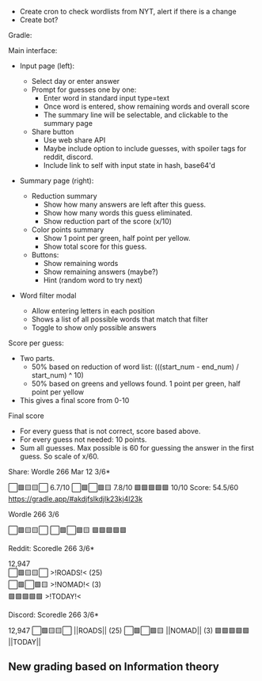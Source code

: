 - Create cron to check wordlists from NYT, alert if there is a change
- Create bot?

Gradle:

Main interface:
- Input page (left):
    - Select day or enter answer
    - Prompt for guesses one by one:
        - Enter word in standard input type=text
        - Once word is entered, show remaining words and overall score
        - The summary line will be selectable, and clickable to the summary page
    - Share button
        - Use web share API
        - Maybe include option to include guesses, with spoiler tags for reddit, discord.
        - Include link to self with input state in hash, base64'd

- Summary page (right):
    - Reduction summary
        - Show how many answers are left after this guess. 
        - Show how many words this guess eliminated.
        - Show reduction part of the score (x/10)
    - Color points summary
        - Show 1 point per green, half point per yellow.
        - Show total score for this guess.
    - Buttons:
        - Show remaining words
        - Show remaining answers (maybe?)
        - Hint (random word to try next)

- Word filter modal
    - Allow entering letters in each position
    - Shows a list of all possible words that match that filter
    - Toggle to show only possible answers

Score per guess:
- Two parts.
    - 50% based on reduction of word list: (((start_num - end_num) / start_num) ^ 10)
    - 50% based on greens and yellows found. 1 point per green, half point per yellow
- This gives a final score from 0-10

Final score
- For every guess that is not correct, score based above.
- For every guess not needed: 10 points.
- Sum all guesses. Max possible is 60 for guessing the answer in the first guess. So scale of x/60.


Share:
Wordle 266 Mar 12 3/6*

⬜🟩🟨🟨⬜ 6.7/10
⬜🟩⬜🟩🟨 7.8/10
🟩🟩🟩🟩🟩 10/10
Score: 54.5/60
https://gradle.app/#akdjfslkdjlk23kj4l23k


Wordle 266 3/6

⬜🟩🟨🟨⬜
⬜🟩⬜🟩🟨
🟩🟩🟩🟩🟩

Reddit:
Scoredle 266 3/6*  

12,947  
⬜🟩🟨🟨⬜ >!ROADS!< (25)  
⬜🟩⬜🟩🟨 >!NOMAD!< (3)  
🟩🟩🟩🟩🟩 >!TODAY!<

Discord:
Scoredle 266 3/6*

12,947
⬜🟩🟨🟨⬜ ||ROADS|| (25)
⬜🟩⬜🟩🟨 ||NOMAD|| (3)
🟩🟩🟩🟩🟩 ||TODAY||



## New grading based on Information theory

